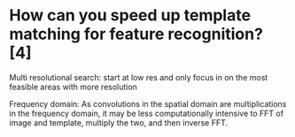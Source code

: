 # How can you speed up template matching for feature recognition? [4]

Multi resolutional search: start at low res and only focus in on the most feasible areas with more resolution

Frequency domain: As convolutions in the spatial domain are multiplications in the frequency domain, it may be less computationally intensive to FFT of image and template, multiply the two, and then inverse FFT.
